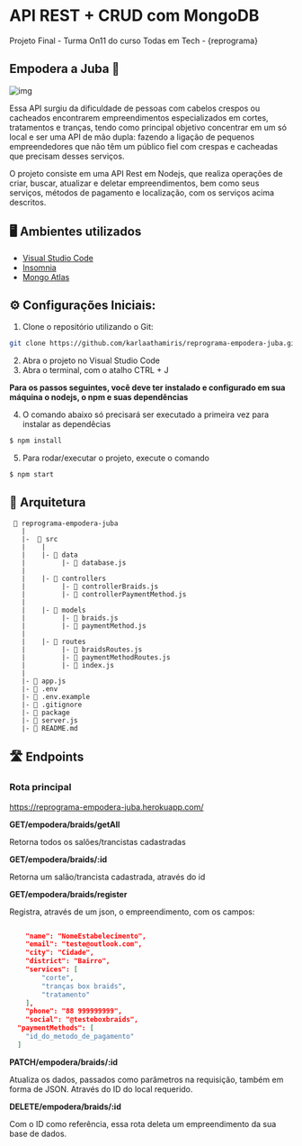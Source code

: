 # API REST + CRUD com MongoDB
Projeto Final - Turma On11 do curso Todas em Tech - {reprograma}
## Empodera a Juba 🦁
![img](https://i.imgur.com/DqEmw21.png)

<p>Essa API surgiu da dificuldade de pessoas com cabelos crespos ou cacheados encontrarem empreendimentos especializados em cortes, tratamentos e tranças, tendo como principal objetivo concentrar em um só local e ser uma API de mão dupla: fazendo a ligação de pequenos empreendedores que não têm um público fiel com crespas e cacheadas que precisam desses serviços.</p><p>O projeto consiste em uma API Rest em Nodejs, que realiza operações de criar, buscar, atualizar e deletar empreendimentos, bem como seus serviços, métodos de pagamento e localização, com os serviços acima descritos.<p>


## 🖥 Ambientes utilizados
- [Visual Studio Code](https://code.visualstudio.com/Download)
- [Insomnia](https://insomnia.rest/download)
- [Mongo Atlas](https://www.mongodb.com/cloud/atlas/lp/try2?utm_content=na&utm_source=google&utm_campaign=gs_americas_brazil_search_core_brand_atlas_desktop&utm_term=mongo%20atlas&utm_medium=cpc_paid_search&utm_ad=e&utm_ad_campaign_id=13564785545&gclid=Cj0KCQjwiqWHBhD2ARIsAPCDzak8as0viVQpJ4yutLMWnHSaaky7ECoUc-dN7iVjdtgZhZITJhB4nnsaAkEBEALw_wcB)



## ⚙ Configurações Iniciais:
1. Clone o repositório utilizando o Git:
``` bash 
git clone https://github.com/karlaathamiris/reprograma-empodera-juba.git
```
2. Abra o projeto no Visual Studio Code
3. Abra o terminal, com o atalho CTRL + J

**Para os passos seguintes, você deve ter instalado e configurado em sua máquina o nodejs, o npm e suas dependências**

4. O comando abaixo só precisará ser executado a primeira vez para instalar as dependêcias
``` bash
$ npm install
```
5. Para rodar/executar o projeto, execute o comando
``` bash
$ npm start
```

## 📁 Arquitetura 

```
 📁 reprograma-empodera-juba
   |
   |-  📁 src
   |    |
   |    |- 📁 data
   |         |- 📄 database.js
   |
   |    |- 📁 controllers
   |         |- 📄 controllerBraids.js
   |         |- 📄 controllerPaymentMethod.js
   |
   |    |- 📁 models
   |         |- 📄 braids.js
   |         |- 📄 paymentMethod.js
   |
   |    |- 📁 routes
   |         |- 📄 braidsRoutes.js 
   |         |- 📄 paymentMethodRoutes.js 
   |         |- 📄 index.js
   |
   |- 📄 app.js
   |- 📄 .env
   |- 📄 .env.example
   |- 📄 .gitignore
   |- 📄 package
   |- 📄 server.js
   |- 📄 README.md

```
## 🛣 Endpoints 

### Rota principal 
https://reprograma-empodera-juba.herokuapp.com/

**GET/empodera/braids/getAll**
<p>Retorna todos os salões/trancistas cadastradas<p>

**GET/empodera/braids/:id**
<p>Retorna um salão/trancista cadastrada, através do id<p>

**GET/empodera/braids/register**
<p>Registra, através de um json, o empreendimento, com os campos:<p>

```json

	"name": "NomeEstabelecimento",
	"email": "teste@outlook.com",
	"city": "Cidade",
	"district": "Bairro",
	"services": [
		"corte",
		"tranças box braids",
		"tratamento"
	],
	"phone": "88 999999999",
	"social": "@testeboxbraids",
  "paymentMethods": [
    "id_do_metodo_de_pagamento"
  ]

```

**PATCH/empodera/braids/:id**
<p>Atualiza os dados, passados como parâmetros na requisição, também em forma de JSON.
Através do ID do local requerido.<p>

**DELETE/empodera/braids/:id**
<p>Com o ID como referência, essa rota deleta um empreendimento da sua base de dados.<p>